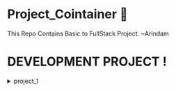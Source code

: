 # Project_Cointainer 🤩
This Repo Contains Basic to FullStack Project. ~Arindam

# DEVELOPMENT PROJECT !
<div>

<details>
    <summary>project_1</summary>

- Textual Elegance - HTML Formating

</details>

</div>
<br>